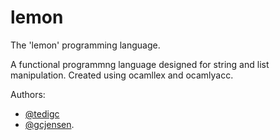 # lemon
The 'lemon' programming language.

A functional programmng language designed for string and list manipulation. Created using ocamllex and ocamlyacc.

Authors:
* [@tedigc](https://github.com/tedigc) 
* [@gcjensen](https://github.com/gcjensen).
